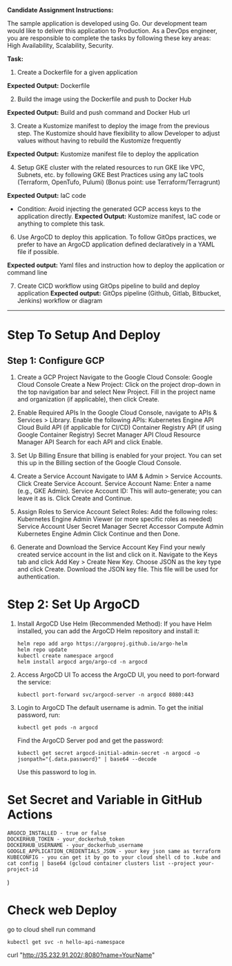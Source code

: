 **Candidate Assignment Instructions:**

The sample application is developed using Go. Our development team would like to deliver this application to Production. As a DevOps engineer, you are responsible to complete the tasks by following these key areas: High Availability, Scalability, Security.

**Task:**

1. Create a Dockerfile for a given application

**Expected Output:** Dockerfile

2. Build the image using the Dockerfile and push to Docker Hub

**Expected Output:** Build and push command and Docker Hub url

3. Create a Kustomize manifest to deploy the image from the previous step. The Kustomize should have flexibility to allow Developer to adjust values without having to rebuild the Kustomize frequently

**Expected Output:** Kustomize manifest file to deploy the application

4. Setup GKE cluster with the related resources to run GKE like VPC, Subnets, etc. by following GKE Best Practices using any IaC tools (Terraform, OpenTufo, Pulumi) (Bonus point: use Terraform/Terragrunt)

**Expected Output:** IaC code

* Condition: Avoid injecting the generated GCP access keys to the application directly. **Expected Output:** Kustomize manifest, IaC code or anything to complete this task.

6. Use ArgoCD to deploy this application. To follow GitOps practices, we prefer to have an ArgoCD application defined declaratively in a YAML file if possible.

**Expected output:** Yaml files and instruction how to deploy the application or command line

7. Create CICD workflow using GitOps pipeline to build and deploy application **Expected output:** GitOps pipeline (Github, Gitlab, Bitbucket, Jenkins) workflow or diagram


_________________________________________________________________________________________________________________________________________________________________________________________________________________________________________

# Step To Setup And Deploy

## Step 1: Configure GCP

1. Create a GCP Project
    Navigate to the Google Cloud Console: Google Cloud Console
    Create a New Project:
        Click on the project drop-down in the top navigation bar and select New Project.
        Fill in the project name and organization (if applicable), then click Create.

2. Enable Required APIs
    In the Google Cloud Console, navigate to APIs & Services > Library.
    Enable the following APIs:
        Kubernetes Engine API
        Cloud Build API (if applicable for CI/CD)
        Container Registry API (if using Google Container Registry)
        Secret Manager API
        Cloud Resource Manager API
    Search for each API and click Enable.

3. Set Up Billing
    Ensure that billing is enabled for your project. You can set this up in the Billing section of the Google Cloud Console.

4. Create a Service Account
    Navigate to IAM & Admin > Service Accounts.
    Click Create Service Account.
        Service Account Name: Enter a name (e.g., GKE Admin).
        Service Account ID: This will auto-generate; you can leave it as is.
        Click Create and Continue.

5. Assign Roles to Service Account
    Select Roles:
        Add the following roles:
            Kubernetes Engine Admin
            Viewer (or more specific roles as needed)
            Service Account User
            Secret Manager Secret Accessor
            Compute Admin
            Kubernetes Engine Admin
    Click Continue and then Done.

6. Generate and Download the Service Account Key
    Find your newly created service account in the list and click on it.
    Navigate to the Keys tab and click Add Key > Create New Key.
    Choose JSON as the key type and click Create.
    Download the JSON key file. This file will be used for authentication.

# Step 2: Set Up ArgoCD

1. Install ArgoCD
    Use Helm (Recommended Method):
    If you have Helm installed, you can add the ArgoCD Helm repository and install it:

    ```
    helm repo add argo https://argoproj.github.io/argo-helm
    helm repo update
    kubectl create namespace argocd
    helm install argocd argo/argo-cd -n argocd
    ```

2. Access ArgoCD UI
    To access the ArgoCD UI, you need to port-forward the service:
    ```
    kubectl port-forward svc/argocd-server -n argocd 8080:443
    ```

3. Login to ArgoCD
    The default username is admin.
    To get the initial password, run:
    ```
    kubectl get pods -n argocd
    ```
    Find the ArgoCD Server pod and get the password:
    ```
    kubectl get secret argocd-initial-admin-secret -n argocd -o jsonpath="{.data.password}" | base64 --decode
    ```
    Use this password to log in.

# Set Secret and Variable in GitHub Actions
    ARGOCD_INSTALLED - true or false
    DOCKERHUB_TOKEN - your_dockerhub_token
    DOCKERHUB_USERNAME - your_dockerhub_username
    GOOGLE_APPLICATION_CREDENTIALS_JSON - your key json same as terraform
    KUBECONFIG - you can get it by go to your cloud shell cd to .kube and cat config | base64 (gcloud container clusters list --project your-project-id
)

# Check web Deploy

go to cloud shell
run command
```
kubectl get svc -n hello-api-namespace
```

curl "http://35.232.91.202/:8080?name=YourName"